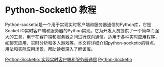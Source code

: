 # Python-SocketIO 教程

<show-structure depth="2"/>

Python-socketio是一个用于实现实时客户端和服务器通信的Python库，它是Socket.IO实时客户端和服务器的Python实现。它为开发人员提供了一个简单而强大的工具，用于在客户端和服务器之间进行双向通信，适用于各种实时应用程序，如聊天应用、实时分析和多人游戏等。本文将详细介绍python-socketio的特点、用法和实际应用场景，帮助读者深入了解该库。


<seealso>
<category ref="ref_docs">
    <a href="https://mp.weixin.qq.com/s/bbrBt0nsImeA_rapk95RtQ">Python-Socketio: 实现实时客户端和服务器通信</a>
</category>
<category ref="ref_github">
    <a href="https://github.com/miguelgrinberg/python-socketio">Python-Socketio</a>
</category>
<category ref="ref_issues"></category>
<category ref="ref_hf"></category>
<category ref="ref_ms"></category>
</seealso>